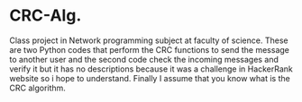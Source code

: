 # CRC-Alg.
Class project in Network programming subject at faculty of science. These are two Python codes that perform the CRC functions to send the message to another user and the second code check the incoming messages and verify it but it has no descriptions because it was a challenge in HackerRank website so i hope to understand. Finally I assume that you know what is the CRC algorithm.
